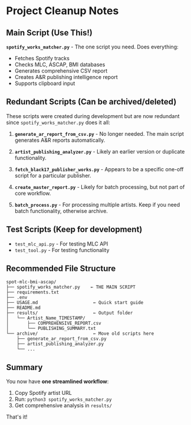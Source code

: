# Project Cleanup Notes

## Main Script (Use This!)
**`spotify_works_matcher.py`** - The one script you need. Does everything:
- Fetches Spotify tracks
- Checks MLC, ASCAP, BMI databases
- Generates comprehensive CSV report
- Creates A&R publishing intelligence report
- Supports clipboard input

## Redundant Scripts (Can be archived/deleted)

These scripts were created during development but are now redundant since `spotify_works_matcher.py` does it all:

1. **`generate_ar_report_from_csv.py`** - No longer needed. The main script generates A&R reports automatically.

2. **`artist_publishing_analyzer.py`** - Likely an earlier version or duplicate functionality.

3. **`fetch_black17_publisher_works.py`** - Appears to be a specific one-off script for a particular publisher.

4. **`create_master_report.py`** - Likely for batch processing, but not part of core workflow.

5. **`batch_process.py`** - For processing multiple artists. Keep if you need batch functionality, otherwise archive.

## Test Scripts (Keep for development)
- `test_mlc_api.py` - For testing MLC API
- `test_tool.py` - For testing functionality

## Recommended File Structure

```
spot-mlc-bmi-ascap/
├── spotify_works_matcher.py    ← THE MAIN SCRIPT
├── requirements.txt
├── .env
├── USAGE.md                     ← Quick start guide
├── README.md
├── results/                     ← Output folder
│   └── Artist_Name_TIMESTAMP/
│       ├── COMPREHENSIVE_REPORT.csv
│       └── PUBLISHING_SUMMARY.txt
└── archive/                     ← Move old scripts here
    ├── generate_ar_report_from_csv.py
    ├── artist_publishing_analyzer.py
    └── ...
```

## Summary
You now have **one streamlined workflow**:
1. Copy Spotify artist URL
2. Run: `python3 spotify_works_matcher.py`
3. Get comprehensive analysis in `results/`

That's it!
